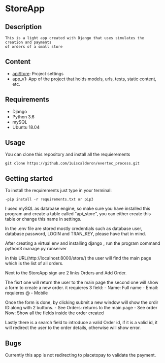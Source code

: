 # StoreApp

## Description

    This is a light app created with Django that uses simulates the creation and payments
    of orders of a small store

## Content

- [apiStore](./apiStore/settings): Project settings
- [app_v1](./app_v1): App of the project that holds models, urls, tests, static content, etc.

## Requirements

- Django
- Python 3.6
- mySQL
- Ubuntu 18.04

## Usage

You can clone this repository and install all the requierements

    git clone https://github.com/1uiscalderon/evertec_process.git

## Getting started

To install the requirements just type in your terminal:

    -pip install -r requirements.txt or pip3

I used mySQL as database engine, so make sure you have installed this program and create a table
called "api_store", you can either create this table or change this name in settings.

In the .env file are stored mostly credentials such as database user, database password, LOGIN and
TRAN_KEY, please have that in mind.

After creating a virtual env and installing django , run the program command python3 manage.py runserver

in this URL(http://localhost:8000/store/) the user will find the main page which is the list of all orders.

Next to the StoreApp sign are 2 links Orders and Add Order.

The fisrt one will return the user to the main page the second one will show a form to create a new order.
it requieres 3 field: 
    - Name: Full name
    - Email: requieres @
    - Mobile

Once the form is done, by clicking submit a new window will show the ordir ID along with 2 buttons.
    - See Orders: returns to the main page
    - See order Now: Show all the fields inside the order created

Lastly there is a search field to introduce a valid Order id, if it is a valid id, it will redirect the user
to the order details, otherwise will show error.

## Bugs

Currently this app is not redirecting to placetopay to validate the payment.
